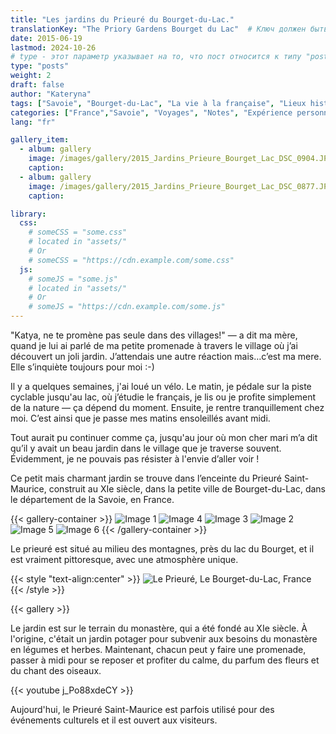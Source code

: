 ```yaml
---
title: "Les jardins du Prieuré du Bourget-du-Lac."
translationKey: "The Priory Gardens Bourget du Lac"  # Ключ должен быть уникальным и постоянным
date: 2015-06-19
lastmod: 2024-10-26
# type - этот параметр указывает на то, что пост относится к типу "post"
type: "posts"
weight: 2
draft: false
author: "Kateryna"
tags: ["Savoie", "Bourget-du-Lac", "La vie à la française", "Lieux historiques", "Balades à vélo"]
categories: ["France","Savoie", "Voyages", "Notes", "Expérience personnelle"]
lang: "fr"

gallery_item:
  - album: gallery
    image: /images/gallery/2015_Jardins_Prieure_Bourget_Lac_DSC_0904.JPG
    caption: 
  - album: gallery
    image: /images/gallery/2015_Jardins_Prieure_Bourget_Lac_DSC_0877.JPG
    caption: 

library:
  css:
    # someCSS = "some.css"
    # located in "assets/"
    # Or
    # someCSS = "https://cdn.example.com/some.css"
  js:
    # someJS = "some.js"
    # located in "assets/"
    # Or
    # someJS = "https://cdn.example.com/some.js"
---
```


"Katya, ne te promène pas seule dans des villages!" — a dit ma mère, quand je lui ai parlé de ma petite promenade à travers le village où j’ai découvert un joli jardin. J’attendais une autre réaction mais…c’est ma mere. Elle s’inquiète toujours pour moi :-)

Il y a quelques semaines, j'ai loué un vélo. Le matin, je pédale sur la piste cyclable jusqu'au lac, où j’étudie le français, je lis ou je profite simplement de la nature — ça dépend du moment. Ensuite, je rentre tranquillement chez moi. C’est ainsi que je passe mes matins ensoleillés avant midi.

Tout aurait pu continuer comme ça, jusqu'au jour où mon cher mari m’a dit qu’il y avait un beau jardin dans le village que je traverse souvent. Évidemment, je ne pouvais pas résister à l'envie d’aller voir !

Ce petit mais charmant jardin se trouve dans l’enceinte du Prieuré Saint-Maurice, construit au XIe siècle, dans la petite ville de Bourget-du-Lac, dans le département de la Savoie, en France.

{{< gallery-container >}}
<img src="/images/2015_Jardins_Prieure_Borget_Lac_DSC_0842.jpg" alt="Image 1">
<img src="/images/2015_Jardins_Prieure_Borget_Lac_DSC_0858.jpg" alt="Image 4">
<img src="/images/2015_Jardins_Prieure_Borget_Lac_DSC_0851.jpg" alt="Image 3">
<img src="/images/2015_Jardins_Prieure_Borget_Lac_DSC_0869.jpg" alt="Image 2">
<img src="/images/2015_Jardins_Prieure_Borget_Lac_DSC_0865.jpg" alt="Image 5">
<img src="/images/2015_Jardins_Prieure_Borget_Lac_DSC_0870.jpg" alt="Image 6">
{{< /gallery-container >}}

Le prieuré est situé au milieu des montagnes, près du lac du Bourget, et il est vraiment pittoresque, avec une atmosphère unique.

{{< style "text-align:center" >}}
![Le Prieuré, Le Bourget-du-Lac, France](/images/2015_Jardins_Prieure_Borget_Lac.jpg)
{{< /style >}}

{{< gallery >}}

Le jardin est sur le terrain du monastère, qui a été fondé au XIe siècle. À l'origine, c'était un jardin potager pour subvenir aux besoins du monastère en légumes et herbes. Maintenant, chacun peut y faire une promenade, passer à midi pour se reposer et profiter du calme, du parfum des fleurs et du chant des oiseaux.

{{< youtube j_Po88xdeCY >}}

Aujourd'hui, le Prieuré Saint-Maurice est parfois utilisé pour des événements culturels et il est ouvert aux visiteurs.